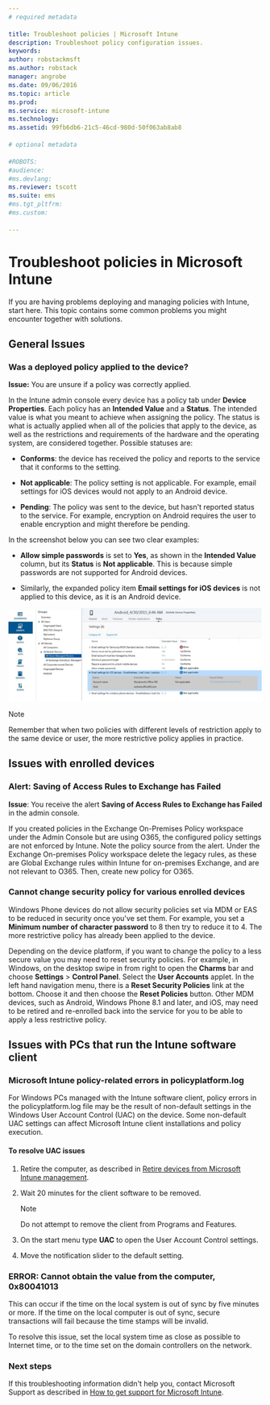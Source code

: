 ```yaml
---
# required metadata

title: Troubleshoot policies | Microsoft Intune
description: Troubleshoot policy configuration issues.
keywords:
author: robstackmsft
ms.author: robstack
manager: angrobe
ms.date: 09/06/2016
ms.topic: article
ms.prod:
ms.service: microsoft-intune
ms.technology:
ms.assetid: 99fb6db6-21c5-46cd-980d-50f063ab8ab8

# optional metadata

#ROBOTS:
#audience:
#ms.devlang:
ms.reviewer: tscott
ms.suite: ems
#ms.tgt_pltfrm:
#ms.custom:

---
```


# Troubleshoot policies in Microsoft Intune

If you are having problems deploying and managing policies with Intune, start here. This topic contains some common problems you might encounter together with solutions.

## General Issues

### Was a deployed policy applied to the device?
**Issue:** You are unsure if a policy was correctly applied.

In the Intune admin console every device has a policy tab under **Device Properties**. Each policy has an **Intended Value** and a **Status**. The intended value is what you meant to achieve when assigning the policy. The status is what is actually applied when all of the policies that apply to the device, as well as the restrictions and requirements of the hardware and the operating system, are considered together. Possible statuses are:

-   **Conforms**: the device has received the policy and reports to the service that it  conforms to the setting.

-   **Not applicable**: The policy setting is not applicable. For example,  email settings for iOS devices would not apply to an Android device.

-   **Pending**: The policy was sent to the device, but hasn't reported status to the service. For example, encryption on Android requires the user to enable encryption and might therefore be pending.

In the screenshot below you can see two clear examples:

-   **Allow simple passwords** is set to **Yes**, as shown in the **Intended Value** column, but its **Status** is **Not applicable**. This is because simple passwords are not supported for Android devices.

-   Similarly, the expanded policy item **Email settings for iOS devices** is not applied to this device, as it is an Android device.

![Intune device policy](../media/Intune-Device-Policy-v.2.jpg)

> [!NOTE]
> Remember that when two policies with different levels of restriction apply to the same device or user, the more restrictive policy applies in practice.


## Issues with enrolled devices

### Alert: Saving of Access Rules to Exchange has Failed
**Issue**: You receive the alert **Saving of Access Rules to Exchange has Failed**  in the admin console.

If you  created policies in the Exchange On-Premises Policy workspace under the Admin Console but are using O365, the configured policy settings are not enforced by Intune. Note the policy source from the alert.  Under the Exchange On-premises Policy workspace delete the legacy rules, as these are Global Exchange rules within Intune for on-premises Exchange, and are not relevant to O365. Then, create new policy for O365.

### Cannot change security policy for various enrolled devices
Windows Phone devices do not allow security policies set via MDM or EAS to be reduced in security once you've set them. For example, you set a **Minimum number of character password** to 8  then try to reduce it to 4. The more restrictive policy has already been applied to the device.

Depending on the device platform, if you want to change the policy  to a less secure value you may need to reset security policies.
For example, in Windows,  on the desktop swipe in from right to open the **Charms** bar and choose  **Settings** &gt; **Control Panel**.  Select the **User Accounts** applet.
In the left hand navigation menu, there is a **Reset Security Policies** link at the bottom. Choose it and then choose the **Reset Policies** button.
Other MDM devices, such as Android, Windows Phone 8.1 and later, and iOS, may need to be retired and re-enrolled back into the service for you to be able to apply a less restrictive policy.

## Issues with PCs that run the Intune software client

### Microsoft Intune policy-related errors in policyplatform.log
For Windows PCs managed with the Intune software client, policy errors in the policyplatform.log file may be the result of non-default settings in the Windows User Account Control (UAC) on the device. Some non-default UAC settings can affect Microsoft Intune client installations and policy execution.

#### To resolve UAC issues

1.  Retire the computer, as described in [Retire devices from Microsoft Intune management](/intune/deploy-use/retire-devices-from-microsoft-intune-management).

2.  Wait 20 minutes for the client software to be removed.

    > [!NOTE]
    > Do not attempt to remove the client from Programs and Features.

3.  On the start menu type **UAC** to open the User Account Control settings.

4.  Move  the notification slider to the default setting.

### ERROR: Cannot obtain the value from the computer, 0x80041013
This can occur if the time on the local system is out of sync by five minutes or more. If the time on the local computer is out of sync, secure transactions will fail because the time stamps will be invalid.

To resolve this issue, set the local system time as close as possible to Internet time, or to the time set on the domain controllers on the network.








### Next steps
If this troubleshooting information didn't help you, contact Microsoft Support as described in [How to get support for Microsoft Intune](how-to-get-support-for-microsoft-intune.md).
